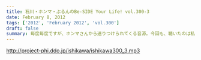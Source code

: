 ```yaml
---
title: 石川・ホンマ・ぶるんのBe-SIDE Your Life! vol.300-3
date: February 8, 2012
tags: ['2012', 'February 2012', 'vol.300']
draft: false
summary: 毎度毎度ですが、ホンマさんから送りつけられてくる音源。今回も、聴いたのは私・ＮＡＭＡＥのみでした。こりゃ～～アルバム制作はＹＯＳＨＩＫＩさんなみの期間が必要そうですな。NAMAE
---
```


http://project-phi.ddo.jp/ishikawa/ishikawa300_3.mp3
